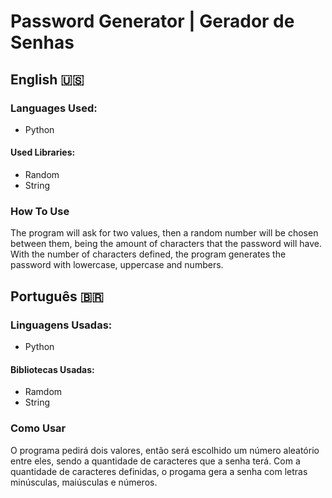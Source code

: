 
# Password Generator  |  Gerador de Senhas

## English :us:
### Languages Used:
* Python
#### Used Libraries:
* Random
* String

### How To Use
The program will ask for two values, then a random number will be chosen between them, being the amount of characters that the password will have. With the number of characters defined, the program generates the password with lowercase, uppercase and numbers.


## Português :brazil:
### Linguagens Usadas:
* Python
#### Bibliotecas Usadas:
* Ramdom
* String

### Como Usar
O programa pedirá dois valores, então será escolhido um número aleatório entre eles, sendo a quantidade de caracteres que a senha terá. Com a quantidade de caracteres definidas, o progama gera a senha com letras minúsculas, maiúsculas e números.

